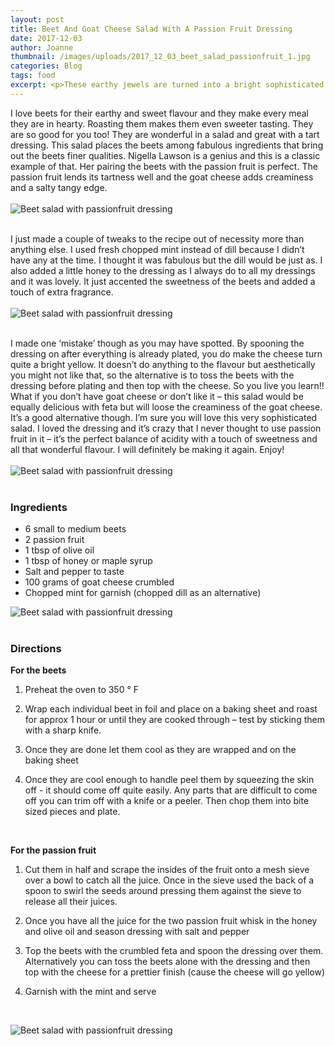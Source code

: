 ```yaml
---
layout: post
title: Beet And Goat Cheese Salad With A Passion Fruit Dressing
date: 2017-12-03
author: Joanne
thumbnail: /images/uploads/2017_12_03_beet_salad_passionfruit_1.jpg
categories: Blog
tags: food
excerpt: <p>These earthy jewels are turned into a bright sophisticated salad with this fabulous passion fruit dressing</p>
---
```


I love beets for their earthy and sweet flavour and they make every meal they are in hearty. Roasting them makes them even sweeter tasting. They are so good for you too! They are wonderful in a salad and great with a tart dressing.  This salad places the beets among fabulous ingredients that bring out the beets finer qualities.  Nigella Lawson is a genius and this is a classic example of that. Her pairing the beets with the passion fruit is perfect. The passion fruit lends its tartness well and the goat cheese adds creaminess and a salty tangy edge.
<br>
<br>
![Beet salad with passionfruit dressing](/images/uploads/2017_12_03_beet_salad_passionfruit_2.jpg)
<br>
<br>

I just made a couple of tweaks to the recipe out of necessity more than anything else. I used fresh chopped mint instead of dill because I didn’t have any at the time. I thought it was fabulous but the dill would be just as. I also added a little honey to the dressing as I always do to all my dressings and it was lovely. It just accented the sweetness of the beets and added a touch of extra fragrance.
<br>
<br>
![Beet salad with passionfruit dressing](/images/uploads/2017_12_03_beet_salad_passionfruit_3.jpg)
<br>
<br>

I made one ‘mistake’ though as you may have spotted.  By spooning the dressing on after everything is already plated, you do make the cheese turn quite a bright yellow. It doesn’t do anything to the flavour but aesthetically you might not like that, so the alternative is to toss the beets with the dressing before plating and then top with the cheese. So you live you learn!! What if you don’t have goat cheese or don’t like it – this salad would be equally delicious with feta but will loose the creaminess of the goat cheese. It’s a good alternative though. I’m sure you will love this very sophisticated salad.  I loved the dressing and it’s crazy that I never thought to use passion fruit in it – it’s the perfect balance of acidity with a touch of sweetness and all that wonderful flavour. I will definitely be making it again. Enjoy!
<br>
<br>
![Beet salad with passionfruit dressing](/images/uploads/2017_12_03_beet_salad_passionfruit_4.jpg)
<br>
<br>

### Ingredients

* 6 small to medium beets
* 2 passion fruit
* 1 tbsp of olive oil
* 1 tbsp of honey or maple syrup
* Salt and pepper to taste
* 100 grams of goat cheese crumbled
* Chopped mint for garnish (chopped dill as an alternative)  

![Beet salad with passionfruit dressing](/images/uploads/2017_12_03_beet_salad_passionfruit_5.jpg)
<br>
<br>

### Directions
**For the beets**

1. Preheat the oven to 350 &deg; F

1. Wrap each individual beet in foil and place on a baking sheet and roast for approx 1 hour or until they are cooked through – test by sticking them with a sharp knife.

1. Once they are done let them cool as they are wrapped and on the baking sheet

1. Once they are cool enough to handle peel them by squeezing the skin off - it should come off quite easily. Any parts that are difficult to come off you can trim off with a knife or a peeler. Then chop them into bite sized pieces and plate.
<br>

**For the passion fruit**

1. Cut them in half and scrape the insides of the fruit onto a mesh sieve over a bowl to catch all the juice. Once in the sieve used the back of a spoon to swirl the seeds around pressing them against the sieve to release all their juices.

1. Once you have all the juice for the two passion fruit whisk in the honey and olive oil and season dressing with salt and pepper

1. Top the beets with the crumbled feta and spoon the dressing over them.  Alternatively you can toss the beets alone with the dressing and then top with the cheese for a prettier finish (cause the cheese will go yellow)

1. Garnish with the mint and serve
<br>

![Beet salad with passionfruit dressing](/images/uploads/2017_12_03_beet_salad_passionfruit_6.jpg)
